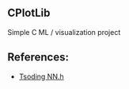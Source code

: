 ## CPlotLib
 Simple C ML / visualization project

## References:
- [Tsoding NN.h](https://github.com/tsoding/nn.h)